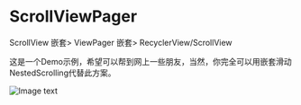 # ScrollViewPager
ScrollView 嵌套> ViewPager 嵌套> RecyclerView/ScrollView

这是一个Demo示例，希望可以帮到网上一些朋友，当然，你完全可以用嵌套滑动NestedScrolling代替此方案。

![Image text](https://raw.githubusercontent.com/Deepblue1996/ScrollViewPager/master/20180203162136.png)
